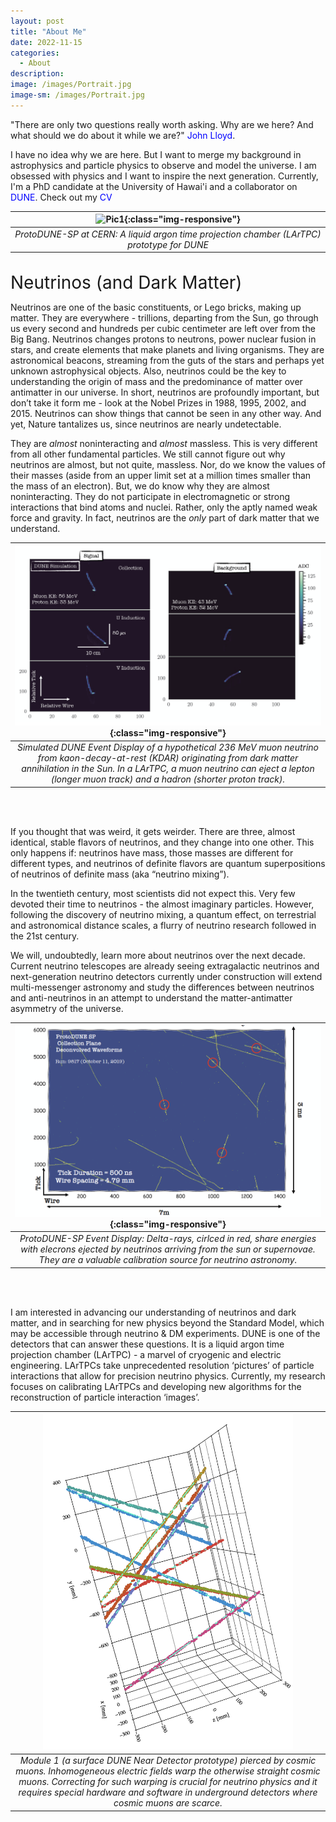 ```yaml
---
layout: post
title: "About Me"
date: 2022-11-15
categories:
  - About
description:
image: /images/Portrait.jpg
image-sm: /images/Portrait.jpg
---
```


"There are only two questions really worth asking. Why are we here? And what should we do about it while we are?" <a href="https://www.ted.com/talks/john_lloyd_inventories_the_invisible" style="color: blue; text-decoration: none;">John Lloyd</a>.

I have no idea why we are here. But I want to merge my background in astrophysics and particle physics to observe and model the universe. I am obsessed with physics and I want to inspire the next generation. Currently, I'm a PhD candidate at the University of Hawai'i and a collaborator on <a href="https://lbnf-dune.fnal.gov/how-it-works/introduction/" style="color: blue; text-decoration: none;">DUNE</a>. Check out my <a href ="/assets/CV.pdf" style="color: blue; text-decoration: none;">CV</a>

| ![Pic1](/images/2018_June_ProtoDUNE.JPG){:class="img-responsive"} | 
|:--:| 
| *ProtoDUNE-SP at CERN: A liquid argon time projection chamber (LArTPC) prototype for DUNE* |

<br/>
<span style="font-size:2em;">Neutrinos (and Dark Matter)</span>
<br/>

Neutrinos are one of the basic constituents, or Lego bricks, making up matter.
They are everywhere - trillions, departing from the Sun, go through us every second and hundreds per cubic centimeter are left over from the Big Bang. Neutrinos changes protons to neutrons, power nuclear fusion in stars, and create elements that make planets and living organisms. They are astronomical beacons, streaming from the guts of the stars and perhaps yet unknown astrophysical objects. Also, neutrinos could be the key to understanding the origin of mass and the predominance of matter over antimatter in our universe.
In short, neutrinos are profoundly important, but don’t take it form me - look at the Nobel Prizes in 1988, 1995, 2002, and 2015. Neutrinos can show things that cannot be seen in any other way. And yet, Nature tantalizes us, since neutrinos are nearly undetectable.

They are *almost* noninteracting and *almost* massless.
This is very different from all other fundamental particles. 
We still cannot figure out why neutrinos are almost, but not quite, massless. 
Nor, do we know the values of their masses (aside from an upper limit set at a million times smaller than the mass of an electron). 
But, we do know why they are almost noninteracting. 
They do not participate in electromagnetic or strong interactions that bind atoms and nuclei. 
Rather, only the aptly named weak force and gravity. In fact, neutrinos are the *only* part of dark matter that we understand. 

| ![Pic1](/images/KDAR_Neutrino.png){:class="img-responsive"} | 
|:--:| 
| *Simulated DUNE Event Display of a hypothetical 236 MeV muon neutrino from kaon-decay-at-rest (KDAR) originating from dark matter annihilation in the Sun. In a LArTPC, a muon neutrino can eject a lepton (longer muon track) and a hadron (shorter proton track).* |
<br/>
<br/>

If you thought that was weird, it gets weirder. 
There are three, almost identical, stable flavors of neutrinos, and they change into one other. 
This only happens if: neutrinos have mass, those masses are different for different types, and  neutrinos of definite flavors are quantum superpositions of neutrinos of definite mass (aka “neutrino mixing”). 

In the twentieth century, most scientists did not expect this. 
Very few devoted their time to neutrinos - the almost imaginary particles. 
However, following the discovery of neutrino mixing, a quantum effect, on terrestrial and astronomical distance scales, a flurry of neutrino research followed in the 21st century. 

We will, undoubtedly, learn more about neutrinos over the next decade.  
Current neutrino telescopes are already seeing extragalactic neutrinos and next-generation neutrino detectors currently under construction will extend multi-messenger astronomy and study the differences between neutrinos and anti-neutrinos in an attempt to understand the matter-antimatter asymmetry of the universe.

| ![Pic1](/images/DeltaRayExample.png){:class="img-responsive"} | 
|:--:| 
| *ProtoDUNE-SP Event Display: Delta-rays, cirlced in red, share energies with elecrons ejected by neutrinos arriving from the sun or supernovae. They are a valuable calibration source for neutrino astronomy.* |
<br/>
<br/>

I am interested in advancing our understanding of neutrinos and dark matter, and in searching for new physics beyond the Standard Model, which may be accessible through neutrino & DM experiments. DUNE is one of the detectors that can answer these questions. It is a liquid argon time projection chamber (LArTPC) - a marvel of cryogenic and electric engineering. LArTPCs take unprecedented resolution ‘pictures’ of particle interactions that allow for precision neutrino physics. Currently, my research focuses on calibrating LArTPCs and developing new algorithms for the reconstruction of particle interaction ‘images’.

| <img src="/images/Module1_Example.png" alt="drawing" width="400"/> | 
|:--:| 
| *Module 1 (a surface DUNE Near Detector prototype) pierced by cosmic muons. Inhomogeneous electric fields warp the otherwise straight cosmic muons. Correcting for such warping is crucial for neutrino physics and it requires special hardware and software in underground detectors where cosmic muons are scarce.* |
<br/>
